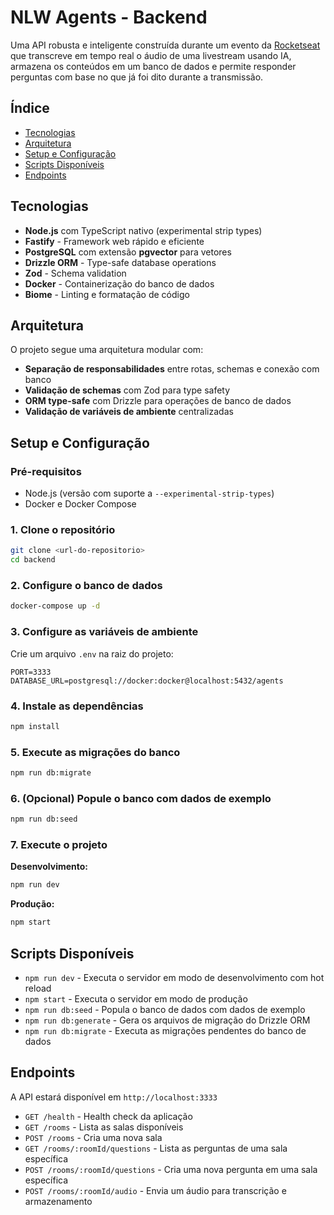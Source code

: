 # NLW Agents - Backend

Uma API robusta e inteligente construída durante um evento da [Rocketseat](https://www.rocketseat.com.br/) que transcreve em tempo real o áudio de uma livestream usando IA, armazena os conteúdos em um banco de dados e permite responder perguntas com base no que já foi dito durante a transmissão.

## Índice

- [Tecnologias](#tecnologias)
- [Arquitetura](#arquitetura)
- [Setup e Configuração](#setupeconfiguracao)
- [Scripts Disponíveis](#scripts)
- [Endpoints](#endpoints)

## Tecnologias

- **Node.js** com TypeScript nativo (experimental strip types)
- **Fastify** - Framework web rápido e eficiente
- **PostgreSQL** com extensão **pgvector** para vetores
- **Drizzle ORM** - Type-safe database operations
- **Zod** - Schema validation
- **Docker** - Containerização do banco de dados
- **Biome** - Linting e formatação de código

## Arquitetura

O projeto segue uma arquitetura modular com:

- **Separação de responsabilidades** entre rotas, schemas e conexão com banco
- **Validação de schemas** com Zod para type safety
- **ORM type-safe** com Drizzle para operações de banco de dados
- **Validação de variáveis de ambiente** centralizadas

## Setup e Configuração

### Pré-requisitos

- Node.js (versão com suporte a `--experimental-strip-types`)
- Docker e Docker Compose

### 1. Clone o repositório
```bash
git clone <url-do-repositorio>
cd backend
```

### 2. Configure o banco de dados
```bash
docker-compose up -d
```

### 3. Configure as variáveis de ambiente

Crie um arquivo `.env` na raiz do projeto:

```env
PORT=3333
DATABASE_URL=postgresql://docker:docker@localhost:5432/agents
```

### 4. Instale as dependências
```bash
npm install
```

### 5. Execute as migrações do banco
```bash
npm run db:migrate
```

### 6. (Opcional) Popule o banco com dados de exemplo
```bash
npm run db:seed
```

### 7. Execute o projeto

**Desenvolvimento:**
```bash
npm run dev
```

**Produção:**
```bash
npm start
```

## Scripts Disponíveis

- `npm run dev` - Executa o servidor em modo de desenvolvimento com hot reload
- `npm start` - Executa o servidor em modo de produção
- `npm run db:seed` - Popula o banco de dados com dados de exemplo
- `npm run db:generate` - Gera os arquivos de migração do Drizzle ORM
- `npm run db:migrate` - Executa as migrações pendentes do banco de dados

## Endpoints

A API estará disponível em `http://localhost:3333`

- `GET /health` - Health check da aplicação
- `GET /rooms` - Lista as salas disponíveis
- `POST /rooms` - Cria uma nova sala
- `GET /rooms/:roomId/questions` - Lista as perguntas de uma sala específica
- `POST /rooms/:roomId/questions` - Cria uma nova pergunta em uma sala específica
- `POST /rooms/:roomId/audio` - Envia um áudio para transcrição e armazenamento